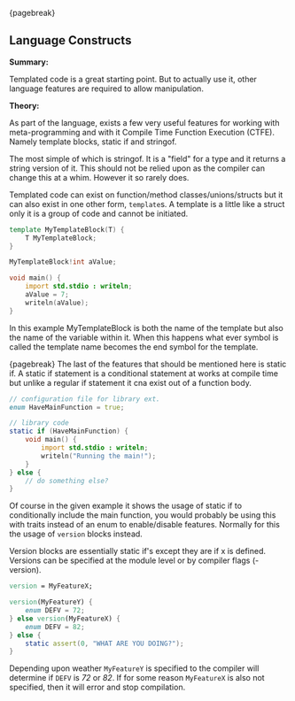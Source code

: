 {pagebreak}

## Language Constructs
**Summary:**

Templated code is a great starting point. But to actually use it, other language features are required to allow manipulation.

**Theory:**

As part of the language, exists a few very useful features for working with meta-programming and with it Compile Time Function Execution (CTFE). Namely template blocks, static if and stringof.

The most simple of which is stringof. It is a "field" for a type and it returns a string version of it. This should not be relied upon as the compiler can change this at a whim. However it so rarely does.

Templated code can exist on function/method classes/unions/structs but it can also exist in one other form, ``template``s.
A template is a little like a struct only it is a group of code and cannot be initiated.

```D
template MyTemplateBlock(T) {
	T MyTemplateBlock;
}

MyTemplateBlock!int aValue;

void main() {
	import std.stdio : writeln;
	aValue = 7;
	writeln(aValue);
}
```
In this example MyTemplateBlock is both the name of the template but also the name of the variable within it. When this happens what ever symbol is called the template name becomes the end symbol for the template.

{pagebreak}
The last of the features that should be mentioned here is static if. A static if statement is a conditional statement at works at compile time but unlike a regular if statement it cna exist out of a function body.

```D
// configuration file for library ext.
enum HaveMainFunction = true;

// library code
static if (HaveMainFunction) {
	void main() {
		import std.stdio : writeln;
		writeln("Running the main!");
	}
} else {
	// do something else?
}
```
Of course in the given example it shows the usage of static if to conditionally include the main function, you would probably be using this with traits instead of an enum to enable/disable features. Normally for this the usage of ``version`` blocks instead.

Version blocks are essentially static if's except they are if x is defined. Versions can be specified at the module level or by compiler flags (-version).

```D
version = MyFeatureX;

version(MyFeatureY) {
	enum DEFV = 72;
} else version(MyFeatureX) {
	enum DEFV = 82;
} else {
	static assert(0, "WHAT ARE YOU DOING?");
}
```
Depending upon weather ``MyFeatureY`` is specified to the compiler will determine if ``DEFV`` is *72* or *82*. If for some reason ``MyFeatureX`` is also not specified, then it will error and stop compilation.